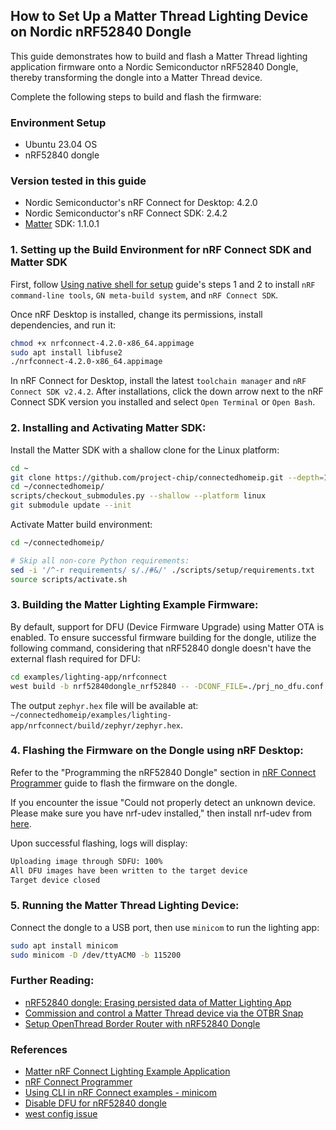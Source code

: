 ## How to Set Up a Matter Thread Lighting Device on Nordic nRF52840 Dongle

This guide demonstrates how to build and flash a Matter Thread lighting application firmware onto a Nordic Semiconductor nRF52840 Dongle, 
thereby transforming the dongle into a Matter Thread device.

Complete the following steps to build and flash the firmware:

### Environment Setup
- Ubuntu 23.04 OS
- nRF52840 dongle

### Version tested in this guide
- Nordic Semiconductor's nRF Connect for Desktop: 4.2.0
- Nordic Semiconductor's nRF Connect SDK: 2.4.2
- [Matter](https://github.com/project-chip/connectedhomeip) SDK: 1.1.0.1

### 1. Setting up the Build Environment for nRF Connect SDK and Matter SDK

First, follow [Using native shell for setup](https://github.com/project-chip/connectedhomeip/tree/v1.1.0.1/examples/lighting-app/nrfconnect#using-native-shell-for-setup)
guide's steps 1 and 2 to install `nRF command-line tools`, `GN meta-build system`, and `nRF Connect SDK`.

Once nRF Desktop is installed, change its permissions, install dependencies, and run it:
```bash
chmod +x nrfconnect-4.2.0-x86_64.appimage
sudo apt install libfuse2
./nrfconnect-4.2.0-x86_64.appimage
```

In nRF Connect for Desktop, install the latest `toolchain manager` and `nRF Connect SDK v2.4.2`. 
After installations, click the down arrow next to the nRF Connect SDK version you installed and select `Open Terminal` or `Open Bash`.

### 2. Installing and Activating Matter SDK:
Install the Matter SDK with a shallow clone for the Linux platform:
```bash
cd ~
git clone https://github.com/project-chip/connectedhomeip.git --depth=1 --branch=v1.1.0.1
cd ~/connectedhomeip/
scripts/checkout_submodules.py --shallow --platform linux
git submodule update --init
```

Activate Matter build environment:
```bash
cd ~/connectedhomeip/

# Skip all non-core Python requirements:
sed -i '/^-r requirements/ s/./#&/' ./scripts/setup/requirements.txt
source scripts/activate.sh
```
### 3. Building the Matter Lighting Example Firmware:
By default, support for DFU (Device Firmware Upgrade) using Matter OTA is enabled.
To ensure successful firmware building for the dongle, utilize the following command, considering that nRF52840 dongle doesn't have the external flash required for DFU:
```bash
cd examples/lighting-app/nrfconnect
west build -b nrf52840dongle_nrf52840 -- -DCONF_FILE=./prj_no_dfu.conf
```

The output `zephyr.hex` file will be available at: `~/connectedhomeip/examples/lighting-app/nrfconnect/build/zephyr/zephyr.hex`.

### 4. Flashing the Firmware on the Dongle using nRF Desktop:

Refer to the "Programming the nRF52840 Dongle" section in [nRF Connect Programmer](https://infocenter.nordicsemi.com/index.jsp?topic=%2Fug_nc_programmer%2FUG%2Fnrf_connect_programmer%2Fncp_introduction.html) 
guide to flash the firmware on the dongle.

If you encounter the issue "Could not properly detect an unknown device. Please make sure you have nrf-udev installed," 
then install nrf-udev from [here](https://github.com/NordicSemiconductor/nrf-udev).

Upon successful flashing, logs will display:
```bash
Uploading image through SDFU: 100%
All DFU images have been written to the target device
Target device closed
```

### 5. Running the Matter Thread Lighting Device:
Connect the dongle to a USB port, then use `minicom` to run the lighting app:
```bash
sudo apt install minicom
sudo minicom -D /dev/ttyACM0 -b 115200
```
### Further Reading: 

- [nRF52840 dongle: Erasing persisted data of Matter Lighting App](https://github.com/canonical/openthread-border-router-snap/wiki/nRF52840-dongle:-Erasing-persisted-data-of-Matter-Lighting-App)
- [Commission and control a Matter Thread device via the OTBR Snap](https://github.com/canonical/openthread-border-router-snap/wiki/Commission-and-control-a-Matter-Thread-device-via-the-OTBR-Snap)
- [Setup OpenThread Border Router with nRF52840 Dongle](https://github.com/canonical/openthread-border-router-snap/wiki/Setup-OpenThread-Border-Router-with-nRF52840-Dongle)
  
### References
- [Matter nRF Connect Lighting Example Application](https://github.com/project-chip/connectedhomeip/tree/v1.1.0.1/examples/lighting-app/nrfconnect)
- [nRF Connect Programmer](https://infocenter.nordicsemi.com/index.jsp?topic=%2Fug_nc_programmer%2FUG%2Fnrf_connect_programmer%2Fncp_introduction.html)
- [Using CLI in nRF Connect examples - minicom](https://github.com/project-chip/connectedhomeip/blob/master/docs/guides/nrfconnect_examples_cli.md#accessing-the-cli-console)
- [Disable DFU for nRF52840 dongle](https://github.com/project-chip/connectedhomeip/issues/24142#issuecomment-1359387829)
- [west config issue](https://github.com/project-chip/connectedhomeip/issues/6882#issuecomment-855862401)
